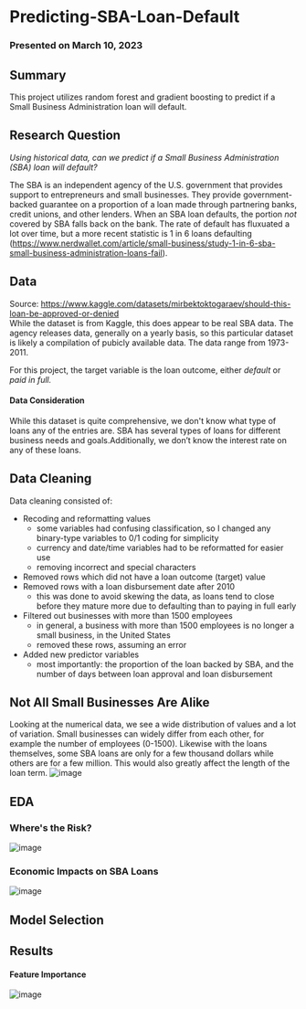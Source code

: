 # Predicting-SBA-Loan-Default

### Presented on March 10, 2023

## Summary
This project utilizes random forest and gradient boosting to predict if a Small Business Administration loan will default.

## Research Question
*Using historical data, can we predict if a Small Business Administration (SBA) loan will default?*

The SBA is an independent agency of the U.S. government that provides support to entrepreneurs and small businesses. They provide government-backed guarantee on a proportion of a loan made through partnering banks, credit unions, and other lenders. When an SBA loan defaults, the portion *not* covered by SBA falls back on the bank. The rate of default has fluxuated a lot over time, but a more recent statistic is 1 in 6 loans defaulting (https://www.nerdwallet.com/article/small-business/study-1-in-6-sba-small-business-administration-loans-fail).

## Data
Source: https://www.kaggle.com/datasets/mirbektoktogaraev/should-this-loan-be-approved-or-denied  
While the dataset is from Kaggle, this does appear to be real SBA data. The agency releases data, generally on a yearly basis, so this particular dataset is likely a compilation of pubicly available data. The data range from 1973-2011.  

For this project, the target variable is the loan outcome, either *default* or *paid in full.*

#### Data Consideration
While this dataset is quite comprehensive, we don't know what type of loans any of the entries are. SBA has several types of loans for different business needs and goals.Additionally, we don’t know the interest rate on any of these loans.

## Data Cleaning
Data cleaning consisted of:
- Recoding and reformatting values
  - some variables had confusing classification, so I changed any binary-type variables to 0/1 coding for simplicity
  - currency and date/time variables had to be reformatted for easier use
  - removing incorrect and special characters
- Removed rows which did not have a loan outcome (target) value
- Removed rows with a loan disbursement date after 2010
  - this was done to avoid skewing the data, as loans tend to close before they mature more due to defaulting than to paying in full early
- Filtered out businesses with more than 1500 employees
  - in general, a business with more than 1500 employees is no longer a small business, in the United States
  - removed these rows, assuming an error
- Added new predictor variables
  - most importantly: the proportion of the loan backed by SBA, and the number of days between loan approval and loan disbursement

## Not All Small Businesses Are Alike
Looking at the numerical data, we see a wide distribution of values and a lot of variation. Small businesses can widely differ from each other, for example the number of employees (0-1500). Likewise with the loans themselves, some SBA loans are only for a few thousand dollars while others are for a few million. This would also greatly affect the length of the loan term.
![image](https://user-images.githubusercontent.com/70169642/226688829-6101faaf-223a-46e8-873c-3781ee1ab1a5.png)

## EDA
### Where's the Risk?
![image](https://user-images.githubusercontent.com/70169642/226689915-ba80eb87-7fb9-44b9-bf10-c37314a01847.png)

### Economic Impacts on SBA Loans
![image](https://user-images.githubusercontent.com/70169642/226691354-4deab9b6-bbdf-46ed-aa27-958aa7c16d38.png)

## Model Selection


## Results


#### Feature Importance
![image](https://user-images.githubusercontent.com/70169642/226691230-8379ed3a-5800-4f3a-93b7-07d89c6abf2f.png)





